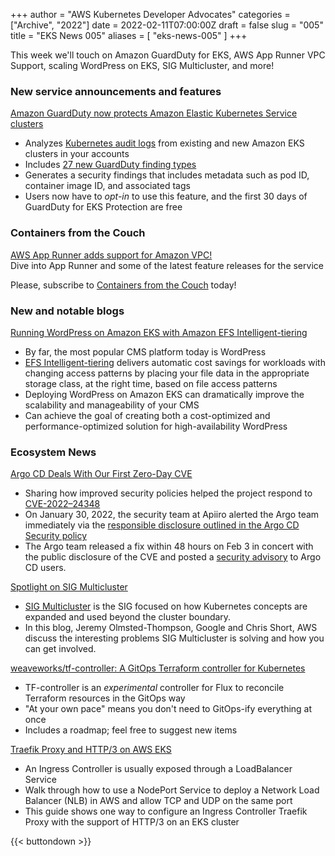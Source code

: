 +++
author = "AWS Kubernetes Developer Advocates"
categories = ["Archive", "2022"]
date = 2022-02-11T07:00:00Z
draft = false
slug = "005"
title = "EKS News 005"
aliases = [
    "eks-news-005"
]
+++

This week we'll touch on Amazon GuardDuty for EKS, AWS App Runner VPC Support, scaling WordPress on EKS, SIG Multicluster, and more!

### New service announcements and features

[Amazon GuardDuty now protects Amazon Elastic Kubernetes Service clusters](https://aws.amazon.com/about-aws/whats-new/2022/01/amazon-guardduty-elastic-kubernetes-service-clusters/)

* Analyzes [Kubernetes audit logs](https://docs.aws.amazon.com/eks/latest/userguide/control-plane-logs.html) from existing and new Amazon EKS clusters in your accounts
* Includes [27 new GuardDuty finding types](https://docs.aws.amazon.com/guardduty/latest/ug/guardduty_finding-types-kubernetes.html)
* Generates a security findings that includes metadata such as pod ID, container image ID, and associated tags
* Users now have to *opt-in* to use this feature, and the first 30 days of GuardDuty for EKS Protection are free

### Containers from the Couch

[AWS App Runner adds support for Amazon VPC!](https://youtu.be/7sL6BZ5t2Zg)  
Dive into App Runner and some of the latest feature releases for the service

Please, subscribe to [Containers from the Couch](https://www.youtube.com/containersfromthecouch) today!

### New and notable blogs

[Running WordPress on Amazon EKS with Amazon EFS Intelligent-tiering](https://aws.amazon.com/blogs/storage/running-wordpress-on-amazon-eks-with-amazon-efs-intelligent-tiering/)

* By far, the most popular CMS platform today is WordPress
* [EFS Intelligent-tiering](https://aws.amazon.com/blogs/aws/new-amazon-efs-intelligent-tiering-optimizes-costs-for-workloads-with-changing-access-patterns/) delivers automatic cost savings for workloads with changing access patterns by placing your file data in the appropriate storage class, at the right time, based on file access patterns
* Deploying WordPress on Amazon EKS can dramatically improve the scalability and manageability of your CMS
* Can achieve the goal of creating both a cost-optimized and performance-optimized solution for high-availability WordPress

### Ecosystem News

[Argo CD Deals With Our First Zero-Day CVE](https://blog.argoproj.io/argo-cd-deals-with-our-first-zero-day-cve-86e8fb158e8f)

* Sharing how improved security policies helped the project respond to [CVE-2022–24348](https://cve.mitre.org/cgi-bin/cvename.cgi?name=CVE-2022-24348)
* On January 30, 2022, the security team at Apiiro alerted the Argo team immediately via the [responsible disclosure outlined in the Argo CD Security policy](https://github.com/argoproj/argo-cd/blob/master/SECURITY.md#reporting-a-vulnerability)
* The Argo team released a fix within 48 hours on Feb 3 in concert with the public disclosure of the CVE and posted a [security advisory](https://github.com/argoproj/argo-cd/security/advisories/GHSA-63qx-x74g-jcr7) to Argo CD users.

[Spotlight on SIG Multicluster](https://kubernetes.io/blog/2022/02/07/sig-multicluster-spotlight-2022/)

* [SIG Multicluster](https://github.com/kubernetes/community/tree/master/sig-multicluster) is the SIG focused on how Kubernetes concepts are expanded and used beyond the cluster boundary.
* In this blog, Jeremy Olmsted-Thompson, Google and Chris Short, AWS discuss the interesting problems SIG Multicluster is solving and how you can get involved.

[weaveworks/tf-controller: A GitOps Terraform controller for Kubernetes](https://github.com/weaveworks/tf-controller)

* TF-controller is an *experimental* controller for Flux to reconcile Terraform resources in the GitOps way
* "At your own pace" means you don't need to GitOps-ify everything at once
* Includes a roadmap; feel free to suggest new items

[Traefik Proxy and HTTP/3 on AWS EKS](https://traefik.io/blog/traefik-proxy-and-http-3-on-aws-eks/)

* An Ingress Controller is usually exposed through a LoadBalancer Service
* Walk through how to use a NodePort Service to deploy a Network Load Balancer (NLB) in AWS and allow TCP and UDP on the same port
* This guide shows one way to configure an Ingress Controller Traefik Proxy with the support of HTTP/3 on an EKS cluster

{{< buttondown >}}
